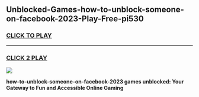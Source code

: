 
## Unblocked-Games-how-to-unblock-someone-on-facebook-2023-Play-Free-pi530
<h3>
<a href="https://premium76.site?title=how-to-unblock-someone-on-facebook-2023&ref=18A1">CLICK TO PLAY</a></h3>
<hr>

<h3>
<a href="https://premium76.site?title=how-to-unblock-someone-on-facebook-2023&ref=18A1">CLICK 2 PLAY</a>
  
</h3>

<a href="https://premium76.site?title=how-to-unblock-someone-on-facebook-2023&ref=18A1"><img src="https://clearcache.store/games.png"></a>


**how-to-unblock-someone-on-facebook-2023 games unblocked: Your Gateway to Fun and Accessible Online Gaming**
